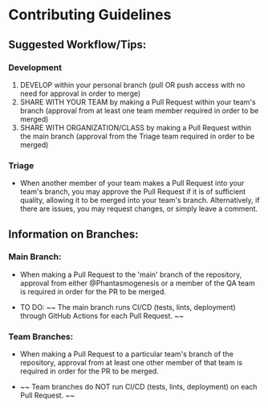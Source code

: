 # Contributing Guidelines

## Suggested Workflow/Tips:
### Development
1. DEVELOP within your personal branch (pull OR push access with no need for approval in order to merge)
2. SHARE WITH YOUR TEAM by making a Pull Request within your team's branch (approval from at least one team member required in order to be merged)
3. SHARE WITH ORGANIZATION/CLASS by making a Pull Request within the main branch (approval from the Triage team required in order to be merged)

### Triage
* When another member of your team makes a Pull Request into your team's branch, you may approve the Pull Request if it is of sufficient quality, allowing it to be merged into your team's branch. Alternatively, if there are issues, you may request changes, or simply leave a comment.

## Information on Branches:
### Main Branch:

* When making a Pull Request to the 'main' branch of the repository, approval from either @Phantasmogenesis or a member of the QA team is required in order for the PR to be merged.

* TO DO: ~~ The main branch runs CI/CD (tests, lints, deployment) through GitHub Actions for each Pull Request. ~~

### Team Branches:
* When making a Pull Request to a particular team's branch of the repository, approval from at least one other member of that team is required in order for the PR to be merged.

* ~~ Team branches do NOT run CI/CD (tests, lints, deployment) on each Pull Request. ~~
